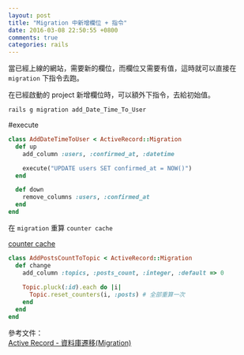 ```yaml
---
layout: post
title: "Migration 中新增欄位 + 指令"
date: 2016-03-08 22:50:55 +0800
comments: true
categories: rails
---
```


當已經上線的網站，需要新的欄位，而欄位又需要有值，這時就可以直接在 `migration` 下指令去跑。

<!-- more -->

在已經啟動的 project 新增欄位時，可以額外下指令，去給初始值。

```ruby
rails g migration add_Date_Time_To_User
```

#execute

```ruby
class AddDateTimeToUser < ActiveRecord::Migration
  def up
    add_column :users, :confirmed_at, :datetime

    execute("UPDATE users SET confirmed_at = NOW()")
  end

  def down
    remove_columns :users, :confirmed_at
  end
end
```

在 `migration` 重算 `counter cache`  

[counter cache](http://mgleon08.github.io/blog/2015/12/20/counter-cache/)

```ruby
class AddPostsCountToTopic < ActiveRecord::Migration
  def change  
    add_column :topics, :posts_count, :integer, :default => 0
    
    Topic.pluck(:id).each do |i|
      Topic.reset_counters(i, :posts) # 全部重算一次
    end
  end
end
```
參考文件：  
[Active Record - 資料庫遷移(Migration)](https://ihower.tw/rails4/migrations.html)